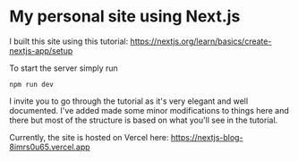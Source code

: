 # My personal site using Next.js

I built this site using this tutorial: https://nextjs.org/learn/basics/create-nextjs-app/setup

To start the server simply run 
```
npm run dev
```

I invite you to go through the tutorial as it's very elegant and well documented. I've added made some minor modifications to things here and there but most of the structure is based on what you'll see in the tutorial.

Currently, the site is hosted on Vercel here: https://nextjs-blog-8imrs0u65.vercel.app